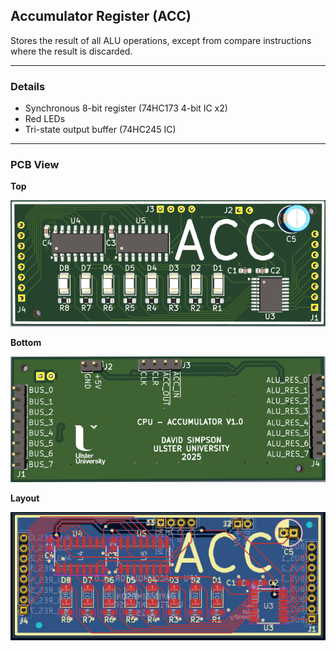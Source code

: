 ## Accumulator Register (ACC)

Stores the result of all ALU operations, except from compare instructions where the result is discarded. 

---

### Details

- Synchronous 8-bit register (74HC173 4-bit IC x2)
- Red LEDs
- Tri-state output buffer (74HC245 IC)

---

### PCB View

**Top**

<p align="center">
  <img src="../../images/acc_pcb_top.PNG" alt="accumulator pcb top" width="600"/>
</p>

**Bottom**

<p align="center">
  <img src="../../images/acc_pcb_bottom.PNG" alt="accumulator pcb bottom" width="600"/>
</p>

**Layout**

<p align="center">
  <img src="../../images/acc_pcb_design.PNG" alt="accumulator pcb design" width="600"/>
</p>
